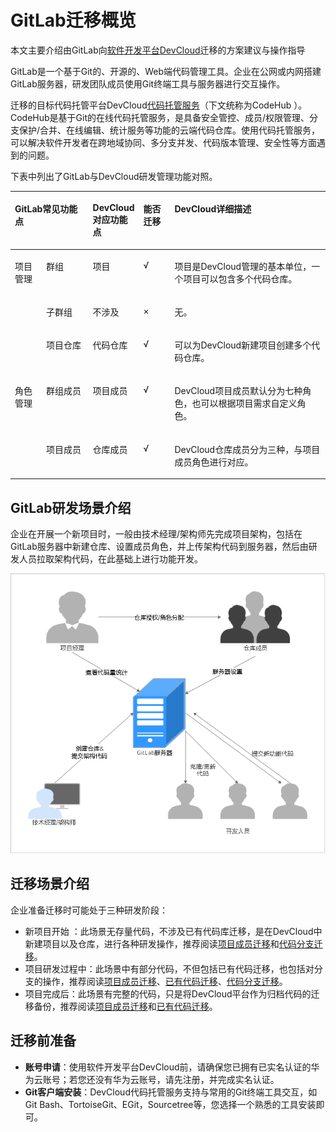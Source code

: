 # **GitLab迁移概览**<a name="devcloud_migration_0001"></a>

本文主要介绍由GitLab向[软件开发平台DevCloud](https://www.huaweicloud.com/devcloud/)迁移的方案建议与操作指导

GitLab是一个基于Git的、开源的、Web端代码管理工具。企业在公网或内网搭建GitLab服务器，研发团队成员使用Git终端工具与服务器进行交互操作。

迁移的目标代码托管平台DevCloud[代码托管服务](https://www.huaweicloud.com/product/codehub.html)（下文统称为CodeHub ）。CodeHub是基于Git的在线代码托管服务，是具备安全管控、成员/权限管理、分支保护/合并、在线编辑、统计服务等功能的云端代码仓库。使用代码托管服务，可以解决软件开发者在跨地域协同、多分支并发、代码版本管理、安全性等方面遇到的问题。

下表中列出了GitLab与DevCloud研发管理功能对照。

<a name="table98331417452"></a>
<table><thead align="left"><tr id="row3842143454"><th class="cellrowborder" colspan="2" valign="top" id="mcps1.1.6.1.1"><p id="p178416146455"><a name="p178416146455"></a><a name="p178416146455"></a><strong id="b1429702318345"><a name="b1429702318345"></a><a name="b1429702318345"></a>GitLab常见功能点</strong></p>
</th>
<th class="cellrowborder" valign="top" id="mcps1.1.6.1.2"><p id="p18843144453"><a name="p18843144453"></a><a name="p18843144453"></a><strong id="b3313182312340"><a name="b3313182312340"></a><a name="b3313182312340"></a>DevCloud对应功能点</strong></p>
</th>
<th class="cellrowborder" valign="top" id="mcps1.1.6.1.3"><p id="p38461494511"><a name="p38461494511"></a><a name="p38461494511"></a><strong id="b163341223183416"><a name="b163341223183416"></a><a name="b163341223183416"></a>能否迁移</strong></p>
</th>
<th class="cellrowborder" valign="top" id="mcps1.1.6.1.4"><p id="p28417144451"><a name="p28417144451"></a><a name="p28417144451"></a><strong id="b6335102313341"><a name="b6335102313341"></a><a name="b6335102313341"></a>DevCloud详细描述</strong></p>
</th>
</tr>
</thead>
<tbody><tr id="row208415146451"><td class="cellrowborder" rowspan="3" valign="top" width="10%" headers="mcps1.1.6.1.1 "><p id="p13840142457"><a name="p13840142457"></a><a name="p13840142457"></a>项目管理</p>
</td>
<td class="cellrowborder" valign="top" width="15%" headers="mcps1.1.6.1.1 "><p id="p9859144944617"><a name="p9859144944617"></a><a name="p9859144944617"></a>群组</p>
</td>
<td class="cellrowborder" valign="top" width="15%" headers="mcps1.1.6.1.2 "><p id="p38441424513"><a name="p38441424513"></a><a name="p38441424513"></a>项目</p>
</td>
<td class="cellrowborder" valign="top" width="10%" headers="mcps1.1.6.1.3 "><p id="p7841214114518"><a name="p7841214114518"></a><a name="p7841214114518"></a>√</p>
</td>
<td class="cellrowborder" valign="top" width="50%" headers="mcps1.1.6.1.4 "><p id="p18841714204514"><a name="p18841714204514"></a><a name="p18841714204514"></a>项目是DevCloud管理的基本单位，一个项目可以包含多个代码仓库。</p>
</td>
</tr>
<tr id="row1784161410451"><td class="cellrowborder" valign="top" headers="mcps1.1.6.1.1 "><p id="p14859174914460"><a name="p14859174914460"></a><a name="p14859174914460"></a>子群组</p>
</td>
<td class="cellrowborder" valign="top" headers="mcps1.1.6.1.1 "><p id="p88421474520"><a name="p88421474520"></a><a name="p88421474520"></a>不涉及</p>
</td>
<td class="cellrowborder" valign="top" headers="mcps1.1.6.1.2 "><p id="p188491418458"><a name="p188491418458"></a><a name="p188491418458"></a>×</p>
</td>
<td class="cellrowborder" valign="top" headers="mcps1.1.6.1.3 "><p id="p108481454513"><a name="p108481454513"></a><a name="p108481454513"></a>无。</p>
</td>
</tr>
<tr id="row1184111416456"><td class="cellrowborder" valign="top" headers="mcps1.1.6.1.1 "><p id="p685916495469"><a name="p685916495469"></a><a name="p685916495469"></a>项目仓库</p>
</td>
<td class="cellrowborder" valign="top" headers="mcps1.1.6.1.1 "><p id="p11845146457"><a name="p11845146457"></a><a name="p11845146457"></a>代码仓库</p>
</td>
<td class="cellrowborder" valign="top" headers="mcps1.1.6.1.2 "><p id="p108418142459"><a name="p108418142459"></a><a name="p108418142459"></a>√</p>
</td>
<td class="cellrowborder" valign="top" headers="mcps1.1.6.1.3 "><p id="p9841814114516"><a name="p9841814114516"></a><a name="p9841814114516"></a>可以为DevCloud新建项目创建多个代码仓库。</p>
</td>
</tr>
<tr id="row148471454512"><td class="cellrowborder" rowspan="2" valign="top" width="10%" headers="mcps1.1.6.1.1 "><p id="p98421484511"><a name="p98421484511"></a><a name="p98421484511"></a>角色管理</p>
</td>
<td class="cellrowborder" valign="top" width="15%" headers="mcps1.1.6.1.1 "><p id="p1859164914463"><a name="p1859164914463"></a><a name="p1859164914463"></a>群组成员</p>
</td>
<td class="cellrowborder" valign="top" width="15%" headers="mcps1.1.6.1.2 "><p id="p4841714124512"><a name="p4841714124512"></a><a name="p4841714124512"></a>项目成员</p>
</td>
<td class="cellrowborder" valign="top" width="10%" headers="mcps1.1.6.1.3 "><p id="p1984101413450"><a name="p1984101413450"></a><a name="p1984101413450"></a>√</p>
</td>
<td class="cellrowborder" valign="top" width="50%" headers="mcps1.1.6.1.4 "><p id="p573919455445"><a name="p573919455445"></a><a name="p573919455445"></a>DevCloud项目成员默认分为七种角色，也可以根据项目需求自定义角色。</p>
</td>
</tr>
<tr id="row178414147456"><td class="cellrowborder" valign="top" headers="mcps1.1.6.1.1 "><p id="p1986010496461"><a name="p1986010496461"></a><a name="p1986010496461"></a>项目成员</p>
</td>
<td class="cellrowborder" valign="top" headers="mcps1.1.6.1.1 "><p id="p168431464517"><a name="p168431464517"></a><a name="p168431464517"></a>仓库成员</p>
</td>
<td class="cellrowborder" valign="top" headers="mcps1.1.6.1.2 "><p id="p1784114124519"><a name="p1784114124519"></a><a name="p1784114124519"></a>√</p>
</td>
<td class="cellrowborder" valign="top" headers="mcps1.1.6.1.3 "><p id="p11841614194513"><a name="p11841614194513"></a><a name="p11841614194513"></a>DevCloud仓库成员分为三种，与项目成员角色进行对应。</p>
</td>
</tr>
</tbody>
</table>

## **GitLab研发场景介绍**<a name="section744493042910"></a>

企业在开展一个新项目时，一般由技术经理/架构师先完成项目架构，包括在GitLab服务器中新建仓库、设置成员角色，并上传架构代码到服务器，然后由研发人员拉取架构代码，在此基础上进行功能开发。

![](figures/GitLabRepoMigration_001_Workflow.png)

## **迁移场景介绍**<a name="section10358125816543"></a>

企业准备迁移时可能处于三种研发阶段：

-   新项目开始 ：此场景无存量代码，不涉及已有代码库迁移，是在DevCloud中新建项目以及仓库，进行各种研发操作，推荐阅读[项目成员迁移](GitLab迁移-项目成员迁移.md)和[代码分支迁移](代码分支迁移.md)。
-   项目研发过程中：此场景中有部分代码，不但包括已有代码迁移，也包括对分支的操作，推荐阅读[项目成员迁移](GitLab迁移-项目成员迁移.md)、[已有代码迁移](GitLab迁移-已有代码迁移.md)、[代码分支迁移](代码分支迁移.md)。
-   项目完成后：此场景有完整的代码，只是将DevCloud平台作为归档代码的迁移备份，推荐阅读[项目成员迁移](GitLab迁移-项目成员迁移.md)和[已有代码迁移](GitLab迁移-已有代码迁移.md)。

## **迁移前准备**<a name="section1558104283716"></a>

-   **账号申请**：使用软件开发平台DevCloud前，请确保您已拥有已实名认证的华为云账号；若您还没有华为云账号，请先注册，并完成实名认证。
-   **Git客户端安装**：DevCloud代码托管服务支持与常用的Git终端工具交互，如Git Bash、TortoiseGit、EGit，Sourcetree等，您选择一个熟悉的工具安装即可。

  

